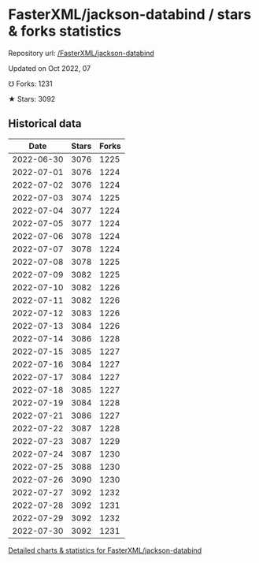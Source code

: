 # FasterXML/jackson-databind / stars & forks statistics

Repository url: [/FasterXML/jackson-databind](https://github.com/FasterXML/jackson-databind)

Updated on Oct 2022, 07

☋ Forks: 1231

★ Stars: 3092

## Historical data
| Date | Stars | Forks |
|------|-------|-------|
| 2022-06-30 | 3076 | 1225 | 
| 2022-07-01 | 3076 | 1224 | 
| 2022-07-02 | 3076 | 1224 | 
| 2022-07-03 | 3074 | 1225 | 
| 2022-07-04 | 3077 | 1224 | 
| 2022-07-05 | 3077 | 1224 | 
| 2022-07-06 | 3078 | 1224 | 
| 2022-07-07 | 3078 | 1224 | 
| 2022-07-08 | 3078 | 1225 | 
| 2022-07-09 | 3082 | 1225 | 
| 2022-07-10 | 3082 | 1226 | 
| 2022-07-11 | 3082 | 1226 | 
| 2022-07-12 | 3083 | 1226 | 
| 2022-07-13 | 3084 | 1226 | 
| 2022-07-14 | 3086 | 1228 | 
| 2022-07-15 | 3085 | 1227 | 
| 2022-07-16 | 3084 | 1227 | 
| 2022-07-17 | 3084 | 1227 | 
| 2022-07-18 | 3085 | 1227 | 
| 2022-07-19 | 3084 | 1228 | 
| 2022-07-21 | 3086 | 1227 | 
| 2022-07-22 | 3087 | 1228 | 
| 2022-07-23 | 3087 | 1229 | 
| 2022-07-24 | 3087 | 1230 | 
| 2022-07-25 | 3088 | 1230 | 
| 2022-07-26 | 3090 | 1230 | 
| 2022-07-27 | 3092 | 1232 | 
| 2022-07-28 | 3092 | 1231 | 
| 2022-07-29 | 3092 | 1232 | 
| 2022-07-30 | 3092 | 1231 | 


[Detailed charts & statistics for FasterXML/jackson-databind](https://reviewgithub.com/rep/FasterXML/jackson-databind)
